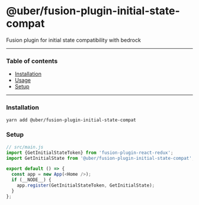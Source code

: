 # @uber/fusion-plugin-initial-state-compat

Fusion plugin for initial state compatibility with bedrock

---

### Table of contents

* [Installation](#installation)
* [Usage](#usage)
* [Setup](#setup)

---

### Installation

```
yarn add @uber/fusion-plugin-initial-state-compat
```

### Setup

```js
// src/main.js
import {GetInitialStateToken} from 'fusion-plugin-react-redux';
import GetInitialState from '@uber/fusion-plugin-initial-state-compat';

export default () => {
  const app = new App(<Home />);
  if (__NODE__) {
    app.register(GetInitialStateToken, GetInitialState);
  }
};
```

